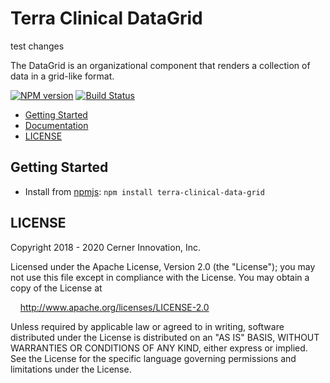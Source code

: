 # Terra Clinical DataGrid

test changes

The DataGrid is an organizational component that renders a collection of data in a grid-like format.

[![NPM version](http://img.shields.io/npm/v/terra-clinical-data-grid.svg)](https://www.npmjs.org/package/terra-clinical-data-grid)
[![Build Status](https://travis-ci.com/cerner/terra-clinical.svg?branch=main)](https://travis-ci.com/cerner/terra-clinical)

- [Getting Started](#getting-started)
- [Documentation](https://engineering.cerner.com/terra-clinical/components/terra-clinical-data-grid/clinical-data-grid/clinical-data-grid)
- [LICENSE](#license)

## Getting Started

- Install from [npmjs](https://www.npmjs.com): `npm install terra-clinical-data-grid`

## LICENSE

Copyright 2018 - 2020 Cerner Innovation, Inc.

Licensed under the Apache License, Version 2.0 (the "License"); you may not use this file except in compliance with the License. You may obtain a copy of the License at

&nbsp;&nbsp;&nbsp;&nbsp;http://www.apache.org/licenses/LICENSE-2.0

Unless required by applicable law or agreed to in writing, software distributed under the License is distributed on an "AS IS" BASIS, WITHOUT WARRANTIES OR CONDITIONS OF ANY KIND, either express or implied. See the License for the specific language governing permissions and limitations under the License.
